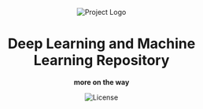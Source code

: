 <p align="center">
  <img src="https://www.google.com/url?sa=i&url=https%3A%2F%2Fwww.expressanalytics.com%2Fblog%2Fmachine-learning-techniques-guide%2F&psig=AOvVaw0NkIuqyhR4_iDrUmgbMYR1&ust=1718641036564000&source=images&cd=vfe&opi=89978449&ved=0CBEQjRxqFwoTCIDGt_bC4IYDFQAAAAAdAAAAABAE" alt="Project Logo">
</p>
<h1 align="center">Deep Learning and Machine Learning Repository</h1>
<p align="center">
  <b>more on the way</b>
</p>
<p align="center">
  <img src="https://img.shields.io/badge/license-MIT-blue.svg" alt="License">
</p>
